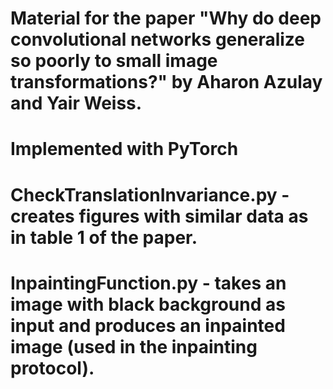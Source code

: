# Material for the paper "Why do deep convolutional networks generalize so poorly to small image transformations?" by Aharon Azulay and Yair Weiss.

# Implemented with PyTorch


# CheckTranslationInvariance.py - creates figures with similar data as in table 1 of the paper.


# InpaintingFunction.py - takes an image with black background as input and produces an inpainted image (used in the inpainting protocol).
